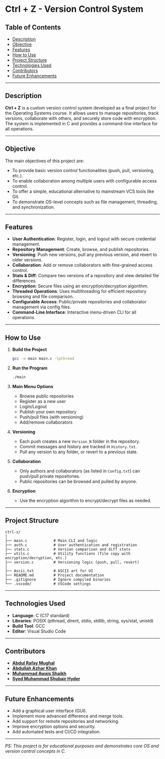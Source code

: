 
# **Ctrl + Z - Version Control System**

## **Table of Contents**

- [Description](#description)
- [Objective](#objective)
- [Features](#features)
- [How to Use](#how-to-use)
- [Project Structure](#project-structure)
- [Technologies Used](#technologies-used)
- [Contributors](#contributors)
- [Future Enhancements](#future-enhancements)

---

## **Description**

**Ctrl + Z** is a custom version control system developed as a final project for the Operating Systems course. It allows users to manage repositories, track versions, collaborate with others, and securely store code with encryption. The system is implemented in C and provides a command-line interface for all operations.

---

## **Objective**

The main objectives of this project are:

- To provide basic version control functionalities (push, pull, versioning, etc.).
- To enable collaboration among multiple users with configurable access control.
- To offer a simple, educational alternative to mainstream VCS tools like Git.
- To demonstrate OS-level concepts such as file management, threading, and synchronization.

---

## **Features**

- **User Authentication**: Register, login, and logout with secure credential management.
- **Repository Management**: Create, browse, and publish repositories.
- **Versioning**: Push new versions, pull any previous version, and revert to older versions.
- **Collaboration**: Add or remove collaborators with fine-grained access control.
- **Stats & Diff**: Compare two versions of a repository and view detailed file differences.
- **Encryption**: Secure files using an encryption/decryption algorithm.
- **Threaded Operations**: Uses multithreading for efficient repository browsing and file comparison.
- **Configurable Access**: Public/private repositories and collaborator management via config files.
- **Command-Line Interface**: Interactive menu-driven CLI for all operations.

---

## **How to Use**

1. **Build the Project**

   ```sh
   gcc -o main main.c -lpthread
   ```
2. **Run the Program**

   ```sh
   ./main
   ```
3. **Main Menu Options**

   - Browse public repositories
   - Register as a new user
   - Login/Logout
   - Publish your own repository
   - Push/pull files (with versioning)
   - Add/remove collaborators
4. **Versioning**

   - Each push creates a new `Version_N` folder in the repository.
   - Commit messages and history are tracked in `History.txt`.
   - Pull any version to any folder, or revert to a previous state.
5. **Collaboration**

   - Only authors and collaborators (as listed in `Config.txt`) can push/pull private repositories.
   - Public repositories can be browsed and pulled by anyone.
6. **Encryption**

   - Use the encryption algorithm to encrypt/decrypt files as needed.

---

## **Project Structure**

```
ctrl-z/
│
├── main.c            # Main CLI and logic
├── auth.c            # User authentication and registration
├── stats.c           # Version comparison and diff stats
├── utils.c           # Utility functions (file copy with encryption/decryption, etc.)
├── version.c         # Versioning logic (push, pull, revert)
│
├── Ascii.txt         # ASCII art for UI
├── README.md         # Project documentation
├── .gitignore        # Ignore compiled binaries
└── .vscode/          # VSCode settings
```

---

## **Technologies Used**

- **Language**: C (C17 standard)
- **Libraries**: POSIX (pthread, dirent, stdio, stdlib, string, sys/stat, unistd)
- **Build Tool**: GCC
- **Editor**: Visual Studio Code

---

## **Contributors**

- **[Abdul Rafay Mughal](https://github.com/AbdulRafayMughal86)**
- **[Abdullah Azhar Khan](https://github.com/abdullahazharkhan)**
- **[Muhammad Awais Shaikh](https://github.com/codexbegin14)**
- **[Syed Muhammad Shubair Hyder](https://github.com/SyedMuhammadShubairHyder)**

---

## **Future Enhancements**

- Add a graphical user interface (GUI).
- Implement more advanced difference and merge tools.
- Add support for remote repositories and networking.
- Improve encryption options and security.
- Add automated tests and CI/CD integration.

---

_PS: This project is for educational purposes and demonstrates core OS and version control concepts in C._
